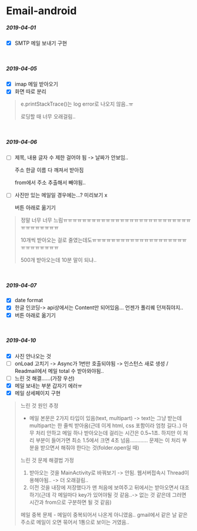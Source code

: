 # Email-android

##### 2019-04-01

- [x] SMTP 메일 보내기 구현

<br/>

##### 2019-04-05

- [x] imap 메일 받아오기
- [x] 화면 따로 분리

>e.printStackTrace()는 log error로 나오지 않음..ㅠ
>
>로딩할 때 너무 오래걸림..

<br/>

##### 2019-04-06

- [ ] 제목, 내용 글자 수 제한 걸어야 됨 -> 날짜가 안보임..

  주소 한글 이름 다 깨져서 받아짐

  from에서 주소 추출해서 빼야됨..
- [ ] 사진만 있는 메일일 경우에는…? 미리보기 x 

  버튼 아래로 옮기기

> 정말 너무 너무 느림ㅠㅠㅠㅠㅠㅠㅠㅠㅠㅠㅠㅠㅠㅠㅠㅠㅠㅠㅠㅠㅠㅠㅠㅠㅠㅠㅠㅠㅠㅠㅠㅠㅠㅠㅠ
>
> 10개씩 받아오는 걸로 줄였는데도ㅠㅠㅠㅠㅠㅠㅠㅠㅠㅠㅠㅠㅠㅠㅠㅠㅠㅠㅠㅠㅠㅠㅠㅠㅠㅠㅠㅠ
>
> 500개 받아오는데 10분 말이 되냐..

<br/>

##### 2019-04-07

- [x] date format
- [x] 한글 인코딩-> api상에서는 Content만 되어있음… 언젠가 풀리퀘 던져줘야지..
- [x] 버튼 아래로 옮기기

<br/>

##### 2019-04-10

- [x] 사진 안나오는 것
- [ ] onLoad 고치기 -> Async가 1번만 호출되야됨 -> 인스턴스 새로 생성 / Readmail에서 메일 total 수 받아와야됨..
- [ ] 느린 것 해결……(가장 우선)
- [x] 메일 보내는 부분 갑자기 에러ㅠ
- [x] 메일 상세페이지 구현

> 느린 것 원인 추정
>
> - 메일 본문은 2가지 타입이 있음(text, multipart) -> text는 그냥 받는데 multipart는 한 줄씩 받아옴(근데 이게 html, css 포함이라 엄청 길다..) 아무 처리 안하고 메일 하나 받아오는데 걸리는 시간은 0.5~1초. 하지만 이 처리 부분이 들어가면 최소 1.5에서 크면 4초 넘음………… 문제는 이 처리 부분을 받으면서 해줘야 한다는 것(folder.open일 때)
>
> 느린 것 문제 해결법 가정
>
> 1. 받아오는 것을 MainActivity로 바꿔보기 -> 안됨. 웹서버접속시 Thread이용해야됨.. -> 더 오래걸림..
> 2. 이전 것을 내장에 저장했다가 맨 처음에 보여주고 뒤에서는 받아오면서 대조하기(근데 각 메일마다 key가 있어야될 것 같음..-> 없는 것 같은데 그러면 시간과 from으로 구분하면 될 것 같음)
>
> 메일 중복 문제 - 메일이 중복되어서 나온게 아니였음.. gmail에서 같은 날 같은 주소로 메일이 오면 묶어서 1통으로 보이는 거였음..